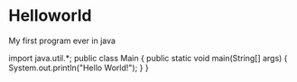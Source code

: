 # Helloworld
My first program ever in java

import java.util.*;
public class Main
{
	public static void main(String[] args) 
  {
	    System.out.println("Hello World!");
	}
}
